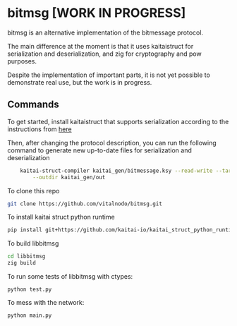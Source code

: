 # bitmsg [WORK IN PROGRESS]
bitmsg is an alternative implementation of the bitmessage protocol.

The main difference at the moment is that it uses kaitaistruct for serialization and deserialization, and zig for cryptography and pow purposes. 

Despite the implementation of important parts, it is not yet possible to demonstrate real use, but the work is in progress.

## Commands
To get started, install kaitaistruct that supports serialization according to the instructions from [here](https://doc.kaitai.io/serialization.html)

Then, after changing the protocol description, you can run the following command to generate new up-to-date files for serialization and deserialization
```bash
    kaitai-struct-compiler kaitai_gen/bitmessage.ksy --read-write --target python \
        --outdir kaitai_gen/out
```

To clone this repo

```bash
git clone https://github.com/vitalnodo/bitmsg.git

```

To install kaitai struct python runtime

```bash
pip install git+https://github.com/kaitai-io/kaitai_struct_python_runtime.git@serialization
```

To build libbitmsg
```bash
cd libbitmsg
zig build
```

To run some tests of libbitmsg with ctypes:
```
python test.py
```

To mess with the network:
```
python main.py
```